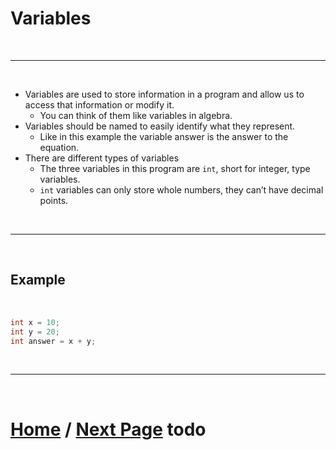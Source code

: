 # Variables

<br>

***

<br>

- Variables are used to store information in a program and allow us to access that information or modify it.
  - You can think of them like variables in algebra. 
- Variables should be named to easily identify what they represent. 
  - Like in this example the variable answer is the answer to the equation.
- There are different types of variables
  - The three variables in this program are `int`, short for integer, type variables.
  - `int` variables can only store whole numbers, they can’t have decimal points.

<br>

***

<br>

## Example

<br> 

````Java
int x = 10;
int y = 20;
int answer = x + y;
````

<br>

***

<br> 

# [Home]() / [Next Page]() todo
